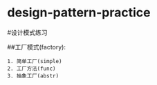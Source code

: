 # design-pattern-practice
#设计模式练习

##工厂模式(factory):
```
1. 简单工厂(simple)
2. 工厂方法(func)
3. 抽象工厂(abstr)
```


